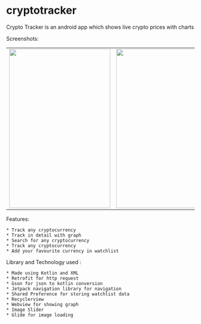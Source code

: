 # cryptotracker
Crypto Tracker is an android app which shows live crypto prices with charts

Screenshots: 


<table>
 <tr>

 <td><img src="https://user-images.githubusercontent.com/83571003/178721126-65499f0f-1b0e-4e62-9932-31fae191791c.png" width=270 height=425></td>
   <td><img src="https://user-images.githubusercontent.com/83571003/178721140-13069e26-7a10-472d-950c-ad01458568cf.png" width=270 height=425></td>
   <td><img src="https://user-images.githubusercontent.com/83571003/178721149-597e6767-c809-4a9c-9c2e-69d40dbd657a.png" width=270 height=425></td>
   <td><img src="https://user-images.githubusercontent.com/83571003/178721174-f853346e-161a-4bf2-a67e-549759100f6b.png" width=270 height=425></td>
   </tr>
   </table>
   
   
   Features:
   
    * Track any cryptocurrency
    * Track in detail with graph
    * Search for any cryptocurrency
    * Track any cryptocurrency
    * Add your favourite currency in watchlist
    
    
   Library and Technology used :
    
    * Made using Kotlin and XML
    * Retrofit for http request
    * Gson for json to kotlin conversion
    * Jetpack navigation library for navigation
    * Shared Preference for storing watchlist data
    * Recyclerview 
    * Webview for showing graph
    * Image Slider
    * Glide for image loading
    
 

